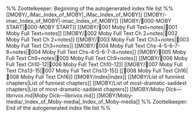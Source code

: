 %% Zoottelkeeper: Beginning of the autogenerated index file list  %%
 [[MOBY/_iMac_Index_of_MOBY|_iMac_Index_of_MOBY]]
 [[MOBY/-imac_Index_of_MOBY|-imac_Index_of_MOBY]]
 [[MOBY/🎤000-MOBY START|🎤000-MOBY START]]
 [[MOBY/🎤001 Moby Full Text+notes|🎤001 Moby Full Text+notes]]
 [[MOBY/🎤002 Moby Full Text Ch 2+notes|🎤002 Moby Full Text Ch 2+notes]]
 [[MOBY/🎤003 Moby Full Text Ch3+notes|🎤003 Moby Full Text Ch3+notes]]
 [[MOBY/🎤004 Moby Full Text Chs-4-5-6-7-8+notes|🎤004 Moby Full Text Chs-4-5-6-7-8+notes]]
 [[MOBY/🎤005 Moby Full Text Ch9+notes|🎤005 Moby Full Text Ch9+notes]]
 [[MOBY/🎤006 Moby Full Text Ch10-12|🎤006 Moby Full Text Ch10-12]]
 [[MOBY/🎤007 Moby Full Text Chs13-15|🎤007 Moby Full Text Chs13-15]]
 [[🎤008 Moby Full Text Ch16|🎤008 Moby Full Text Ch16]]
 [[MOBY/index|index]]
 [[MOBY/List of funniest chapters|List of funniest chapters]]
 [[MOBY/List of most-dramatic-saddest chapters|List of most-dramatic-saddest chapters]]
 [[MOBY/Moby Dick—librivox.md|Moby Dick—librivox.md]]
 [[MOBY/Moby-media/_Index_of_Moby-media|_Index_of_Moby-media]]
%% Zoottelkeeper: End of the autogenerated index file list  %%
